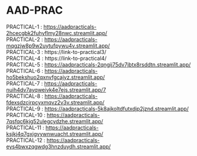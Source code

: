 # AAD-PRAC
PRACTICAL-1 : https://aadpracticals-2hcecgbk2fuhyflmy28nwc.streamlit.app/  </br>
PRACTICAL-2 : https://aadpracticals-mqgzjw8p9w2uytufpywu4v.streamlit.app/  </br>
PRACTICAL-3 : https://link-to-practical3/                                  </br>
PRACTICAL-4 : https://link-to-practical4/                                  </br>
PRACTICAL-5 : https://aadpracticals-2qngij75dv7jbtx8rsddtn.streamlit.app/  </br>
PRACTICAL-6 : https://aadpracticals-ho5bekshuo2qxnvfgcajyz.streamlit.app/  </br>
PRACTICAL-7 : https://aadpracticals-nuih4dv7ayqweivk4e7ejs.streamlit.app/7  </br>
PRACTICAL-8 : https://aadpracticals-fdexsdzcjrpcyxmqvz2v3v.streamlit.app/  </br>
PRACTICAL-9 : https://aadpracticals-5k8ajkoltdfutxdjp2jznd.streamlit.app/  </br>
PRACTICAL-10 : https://aadpracticals-7qsfqc6kjg52ulegcydzhe.streamlit.app/  </br>
PRACTICAL-11 : https://aadpracticals-ksjkj4q7gxjgvywnwuacht.streamlit.app/  </br>
PRACTICAL-12 : https://aadpracticals-eys4bwxzqgwdg3hnzduydh.streamlit.app/  </br>





